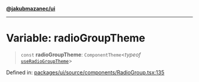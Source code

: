 [**@jakubmazanec/ui**](../README.md)

---

# Variable: radioGroupTheme

> `const` **radioGroupTheme**: `ComponentTheme`\<_typeof_
> [`useRadioGroupTheme`](useRadioGroupTheme.md)\>

Defined in:
[packages/ui/source/components/RadioGroup.tsx:135](https://github.com/jakubmazanec/tools/blob/acfa246dbb1035f65efb7fa114167a3cbefca108/packages/ui/source/components/RadioGroup.tsx#L135)
